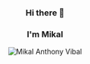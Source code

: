 <div style="text-align:center">

### Hi there 👋
### I'm Mikal

![Mikal Anthony Vibal](https://avatars2.githubusercontent.com/u/6693682?s=460&v=4)


</div>
<!--
**vibal/vibal** is a ✨ _special_ ✨ repository because its `README.md` (this file) appears on your GitHub profile.

Here are some ideas to get you started:

- 🔭 I’m currently working on ...
- 🌱 I’m currently learning ...
- 👯 I’m looking to collaborate on ...
- 🤔 I’m looking for help with ...
- 💬 Ask me about ...
- 📫 How to reach me: ...
- 😄 Pronouns: ...
- ⚡ Fun fact: ...
-->
